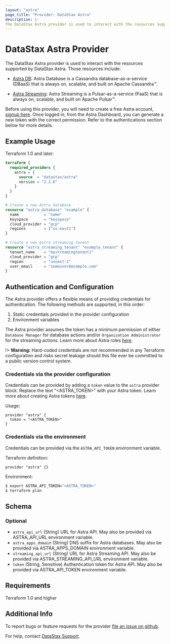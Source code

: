 ```yaml
---
layout: "astra"
page_title: "Provider: DataStax Astra"
description: |-
The DataStax Astra provider is used to interact with the resources supported by DataStax Astra. The provider needs to be configured with the proper credentials before it can be used.
---
```


# DataStax Astra Provider

The DataStax Astra provider is used to interact with the resources supported by DataStax Astra. Those resources include:

- [Astra DB](https://docs.datastax.com/en/astra-serverless/docs/): Astra Database is a Cassandra database-as-a-service (DBaaS) that is always on, scalable, and built on Apache Cassandra™.


- [Astra Streaming](https://docs.datastax.com/streaming): Astra Streaming is a Pulsar-as-a-service (PaaS) that is always on, scalable, and built on Apache Pulsar™.

Before using this provider, you will need to create a free Astra account, [signup here](https://astra.datastax.com/). Once logged in, from the Astra Dashboard, you can generate a new token with the correct permission. Refer to the authentications section below for more details.

## Example Usage

Terraform 1.0 and later:

```terraform
terraform {
  required_providers {
    astra = {
      source  = "datastax/astra"
      version = "2.2.8"
    }
  }
}

# Create a new Astra database
resource "astra_database" "example" {
  name           = "name"
  keyspace       = "keyspace"
  cloud_provider = "gcp"
  regions        = ["us-east1"]
}

# Create a new Astra streaming tenant
resource "astra_streaming_tenant" "example_tenant" {
  tenant_name    = "mystreamingtenant1"
  cloud_provider = "gcp"
  region         = "useast-1"
  user_email     = "someuser@example.com"
}
```

## Authentication and Configuration

The Astra provider offers a flexible means of providing credentials for authentication. The following methods are supported, in this order:

1. Static credentials provided in the provider configuration
2. Environment variables

The Astra provider assumes the token has a minimum permission of either `Database Manager` for database actions and/or `Organization Administrator` for the streaming actions. Learn more about Astra roles [here](https://docs.datastax.com/en/astra-serverless/docs/manage/org/user-permissions.html).

!> **Warning:** Hard-coded credentials are not recommended in any Terraform
configuration and risks secret leakage should this file ever be committed to a
public version control system.

### Credentials via the provider configuration

Credentials can be provided by adding a `token` value to the `astra` provider block. Replace the text "<ASTRA_TOKEN>" with your Astra token. Learn more about creating Astra tokens [here](https://docs.datastax.com/en/astra-serverless/docs/getting-started/gs-grant-user-access.html#_generate_an_application_token).

Usage:

```hcl
provider "astra" {
  token = "<ASTRA_TOKEN>"
}
```

### Credentials via the environment

Credentials can be provided via the `ASTRA_API_TOKEN` environment variable.

Terraform definition:
```hcl
provider "astra" {}
```

Environment:
```sh
$ export ASTRA_API_TOKEN="<ASTRA_TOKEN>"
$ terraform plan
```

<!-- schema generated by tfplugindocs -->
## Schema

### Optional

- `astra_api_url` (String) URL for Astra API. May also be provided via ASTRA_API_URL environment variable.
- `astra_apps_domain` (String) DNS suffix for Astra databases. May also be provided via ASTRA_APPS_DOMAIN environment variable.
- `streaming_api_url` (String) URL for Astra Streaming API. May also be provided via ASTRA_STREAMING_API_URL environment variable.
- `token` (String, Sensitive) Authentication token for Astra API. May also be provided via ASTRA_API_TOKEN environment variable.

## Requirements

Terraform 1.0 and higher

## Additional Info

To report bugs or feature requests for the provider [file an issue on github](https://github.com/datastax/terraform-provider-astra/issues).

For help, contact [DataStax Support](https://support.datastax.com/).